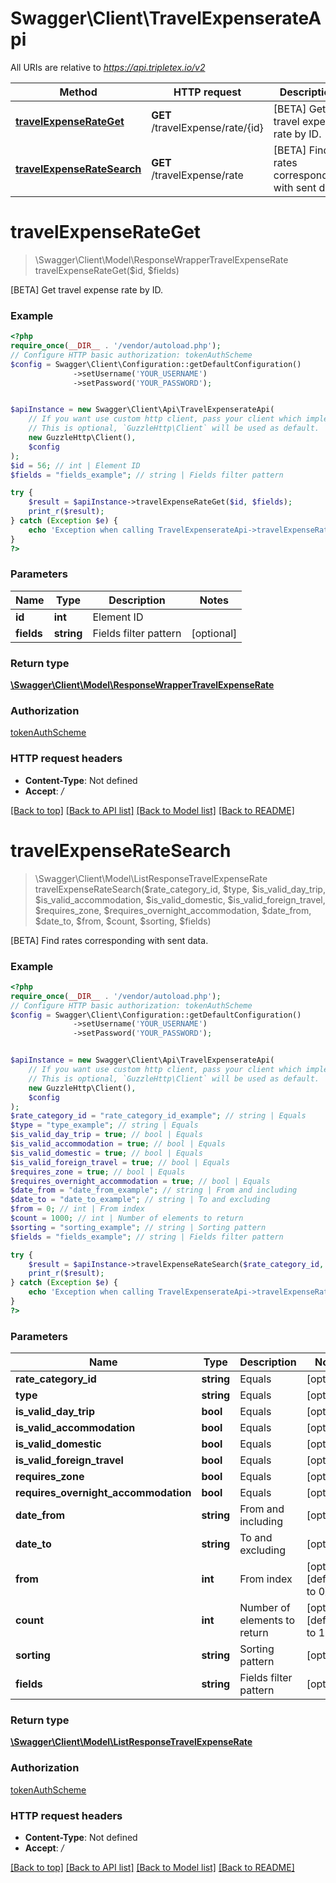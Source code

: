 # Swagger\Client\TravelExpenserateApi

All URIs are relative to *https://api.tripletex.io/v2*

Method | HTTP request | Description
------------- | ------------- | -------------
[**travelExpenseRateGet**](TravelExpenserateApi.md#travelexpenserateget) | **GET** /travelExpense/rate/{id} | [BETA] Get travel expense rate by ID.
[**travelExpenseRateSearch**](TravelExpenserateApi.md#travelexpenseratesearch) | **GET** /travelExpense/rate | [BETA] Find rates corresponding with sent data.

# **travelExpenseRateGet**
> \Swagger\Client\Model\ResponseWrapperTravelExpenseRate travelExpenseRateGet($id, $fields)

[BETA] Get travel expense rate by ID.

### Example
```php
<?php
require_once(__DIR__ . '/vendor/autoload.php');
// Configure HTTP basic authorization: tokenAuthScheme
$config = Swagger\Client\Configuration::getDefaultConfiguration()
              ->setUsername('YOUR_USERNAME')
              ->setPassword('YOUR_PASSWORD');


$apiInstance = new Swagger\Client\Api\TravelExpenserateApi(
    // If you want use custom http client, pass your client which implements `GuzzleHttp\ClientInterface`.
    // This is optional, `GuzzleHttp\Client` will be used as default.
    new GuzzleHttp\Client(),
    $config
);
$id = 56; // int | Element ID
$fields = "fields_example"; // string | Fields filter pattern

try {
    $result = $apiInstance->travelExpenseRateGet($id, $fields);
    print_r($result);
} catch (Exception $e) {
    echo 'Exception when calling TravelExpenserateApi->travelExpenseRateGet: ', $e->getMessage(), PHP_EOL;
}
?>
```

### Parameters

Name | Type | Description  | Notes
------------- | ------------- | ------------- | -------------
 **id** | **int**| Element ID |
 **fields** | **string**| Fields filter pattern | [optional]

### Return type

[**\Swagger\Client\Model\ResponseWrapperTravelExpenseRate**](../Model/ResponseWrapperTravelExpenseRate.md)

### Authorization

[tokenAuthScheme](../../README.md#tokenAuthScheme)

### HTTP request headers

 - **Content-Type**: Not defined
 - **Accept**: */*

[[Back to top]](#) [[Back to API list]](../../README.md#documentation-for-api-endpoints) [[Back to Model list]](../../README.md#documentation-for-models) [[Back to README]](../../README.md)

# **travelExpenseRateSearch**
> \Swagger\Client\Model\ListResponseTravelExpenseRate travelExpenseRateSearch($rate_category_id, $type, $is_valid_day_trip, $is_valid_accommodation, $is_valid_domestic, $is_valid_foreign_travel, $requires_zone, $requires_overnight_accommodation, $date_from, $date_to, $from, $count, $sorting, $fields)

[BETA] Find rates corresponding with sent data.

### Example
```php
<?php
require_once(__DIR__ . '/vendor/autoload.php');
// Configure HTTP basic authorization: tokenAuthScheme
$config = Swagger\Client\Configuration::getDefaultConfiguration()
              ->setUsername('YOUR_USERNAME')
              ->setPassword('YOUR_PASSWORD');


$apiInstance = new Swagger\Client\Api\TravelExpenserateApi(
    // If you want use custom http client, pass your client which implements `GuzzleHttp\ClientInterface`.
    // This is optional, `GuzzleHttp\Client` will be used as default.
    new GuzzleHttp\Client(),
    $config
);
$rate_category_id = "rate_category_id_example"; // string | Equals
$type = "type_example"; // string | Equals
$is_valid_day_trip = true; // bool | Equals
$is_valid_accommodation = true; // bool | Equals
$is_valid_domestic = true; // bool | Equals
$is_valid_foreign_travel = true; // bool | Equals
$requires_zone = true; // bool | Equals
$requires_overnight_accommodation = true; // bool | Equals
$date_from = "date_from_example"; // string | From and including
$date_to = "date_to_example"; // string | To and excluding
$from = 0; // int | From index
$count = 1000; // int | Number of elements to return
$sorting = "sorting_example"; // string | Sorting pattern
$fields = "fields_example"; // string | Fields filter pattern

try {
    $result = $apiInstance->travelExpenseRateSearch($rate_category_id, $type, $is_valid_day_trip, $is_valid_accommodation, $is_valid_domestic, $is_valid_foreign_travel, $requires_zone, $requires_overnight_accommodation, $date_from, $date_to, $from, $count, $sorting, $fields);
    print_r($result);
} catch (Exception $e) {
    echo 'Exception when calling TravelExpenserateApi->travelExpenseRateSearch: ', $e->getMessage(), PHP_EOL;
}
?>
```

### Parameters

Name | Type | Description  | Notes
------------- | ------------- | ------------- | -------------
 **rate_category_id** | **string**| Equals | [optional]
 **type** | **string**| Equals | [optional]
 **is_valid_day_trip** | **bool**| Equals | [optional]
 **is_valid_accommodation** | **bool**| Equals | [optional]
 **is_valid_domestic** | **bool**| Equals | [optional]
 **is_valid_foreign_travel** | **bool**| Equals | [optional]
 **requires_zone** | **bool**| Equals | [optional]
 **requires_overnight_accommodation** | **bool**| Equals | [optional]
 **date_from** | **string**| From and including | [optional]
 **date_to** | **string**| To and excluding | [optional]
 **from** | **int**| From index | [optional] [default to 0]
 **count** | **int**| Number of elements to return | [optional] [default to 1000]
 **sorting** | **string**| Sorting pattern | [optional]
 **fields** | **string**| Fields filter pattern | [optional]

### Return type

[**\Swagger\Client\Model\ListResponseTravelExpenseRate**](../Model/ListResponseTravelExpenseRate.md)

### Authorization

[tokenAuthScheme](../../README.md#tokenAuthScheme)

### HTTP request headers

 - **Content-Type**: Not defined
 - **Accept**: */*

[[Back to top]](#) [[Back to API list]](../../README.md#documentation-for-api-endpoints) [[Back to Model list]](../../README.md#documentation-for-models) [[Back to README]](../../README.md)


